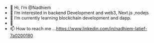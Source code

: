 - 👋 Hi, I’m @Nadhiem
- 👀 I’m interested in backend Development and web3, Next.js ,nodejs
- 🌱 I’m currently learning blockchain development and dapp.
- 💞️ 
- 📫 How to reach me ...https://www.linkedin.com/in/nadhiem-latief-7a0200180

<!---
Nadhiem/Nadhiem is a ✨ special ✨ repository because its `README.md` (this file) appears on your GitHub profile.
You can click the Preview link to take a look at your changes.
--->
